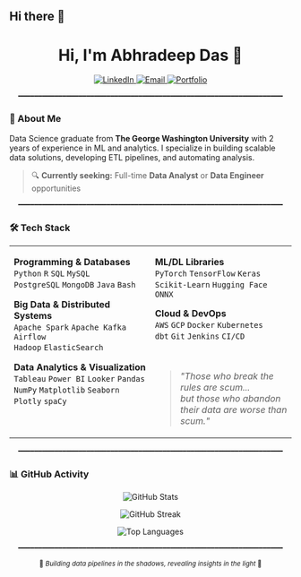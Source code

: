 ## Hi there 👋

<!--
**abhradeepd/abhradeepd** is a ✨ _special_ ✨ repository because its `README.md` (this file) appears on your GitHub profile.

Here are some ideas to get you started:

- 🔭 I’m currently working on ...
- 🌱 I’m currently learning ...
- 👯 I’m looking to collaborate on ...
- 🤔 I’m looking for help with ...
- 💬 Ask me about ...
- 📫 How to reach me: ...
- 😄 Pronouns: ...
- ⚡ Fun fact: ...
-->


<div align="center">

# Hi, I'm Abhradeep Das 👋

<p>
  <a href="https://www.linkedin.com/in/abhradeep_d" target="_blank">
    <img src="https://img.shields.io/badge/LinkedIn-5B6B8C?style=flat-square&logo=linkedin&logoColor=white" alt="LinkedIn">
  </a>
  <a href="mailto:abhradeep.das@gwu.edu" target="_blank">
    <img src="https://img.shields.io/badge/Email-7C6B96?style=flat-square&logo=gmail&logoColor=white" alt="Email">
  </a>
  <a href="https://abhradeepd.github.io" target="_blank">
    <img src="https://img.shields.io/badge/Portfolio-4A4458?style=flat-square&logo=google-chrome&logoColor=white" alt="Portfolio">
  </a>
</p>

</div>

<div align="center">

```
━━━━━━━━━━━━━━━━━━━━━━━━━━━━━━━━━━━━━━━━━━━━━━━━━━━━━━━━━━━━━━━━━━
```

</div>

### 🎯 About Me

Data Science graduate from **The George Washington University** with 2 years of experience in ML and analytics. I specialize in building scalable data solutions, developing ETL pipelines, and automating analysis.

> 🔍 **Currently seeking:** Full-time **Data Analyst** or **Data Engineer** opportunities

<div align="center">

```
━━━━━━━━━━━━━━━━━━━━━━━━━━━━━━━━━━━━━━━━━━━━━━━━━━━━━━━━━━━━━━━━━━
```

</div>

### 🛠️ Tech Stack

<table>
<tr>
<td width="50%" valign="top">

**Programming & Databases**  
`Python` `R` `SQL` `MySQL`  
`PostgreSQL` `MongoDB` `Java` `Bash`

**Big Data & Distributed Systems**  
`Apache Spark` `Apache Kafka` `Airflow`  
`Hadoop` `ElasticSearch`

**Data Analytics & Visualization**  
`Tableau` `Power BI` `Looker` `Pandas`  
`NumPy` `Matplotlib` `Seaborn` `Plotly` `spaCy`

</td>
<td width="50%" valign="top">

**ML/DL Libraries**  
`PyTorch` `TensorFlow` `Keras`  
`Scikit-Learn` `Hugging Face` `ONNX`

**Cloud & DevOps**  
`AWS` `GCP` `Docker` `Kubernetes`  
`dbt` `Git` `Jenkins` `CI/CD`

<br>

> *"Those who break the rules are scum...  
> but those who abandon their data are worse than scum."*

</td>
</tr>
</table>

<div align="center">

```
━━━━━━━━━━━━━━━━━━━━━━━━━━━━━━━━━━━━━━━━━━━━━━━━━━━━━━━━━━━━━━━━━━
```

</div>

### 📊 GitHub Activity

<div align="center">

![GitHub Stats](https://github-readme-stats.vercel.app/api?username=abhradeepd&show_icons=true&theme=tokyonight&hide_border=true&bg_color=1a1b27&title_color=a9b1d6&icon_color=7aa2f7&text_color=9aa5ce&border_radius=8)

![GitHub Streak](https://github-readme-streak-stats.herokuapp.com/?user=abhradeepd&theme=tokyonight&hide_border=true&background=1a1b27&ring=7aa2f7&fire=f7768e&currStreakLabel=a9b1d6&border_radius=8)

![Top Languages](https://github-readme-stats.vercel.app/api/top-langs/?username=abhradeepd&layout=compact&theme=tokyonight&hide_border=true&bg_color=1a1b27&title_color=a9b1d6&text_color=9aa5ce&border_radius=8)

</div>

<div align="center">

```
━━━━━━━━━━━━━━━━━━━━━━━━━━━━━━━━━━━━━━━━━━━━━━━━━━━━━━━━━━━━━━━━━━
```

<sub>💫 *Building data pipelines in the shadows, revealing insights in the light* 💫</sub>

</div>
